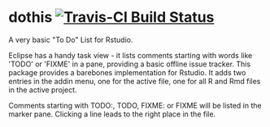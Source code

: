 # dothis [![Travis-CI Build Status](https://travis-ci.org/pkoki/dothis.svg?branch=master)](https://travis-ci.org/pkoki/dothis)
A very basic "To Do" List for Rstudio.

Eclipse has a handy task view - it lists comments starting with words like 'TODO' or 'FIXME' in a pane, providing a basic offline issue tracker. This package provides a barebones implementation for Rstudio. It adds two entries in the addin menu, one for the active file, one for all R and Rmd files in the active project. 

Comments starting with TODO:, TODO, FIXME: or FIXME will be listed in the marker pane. Clicking a line leads to the right place in the file.
